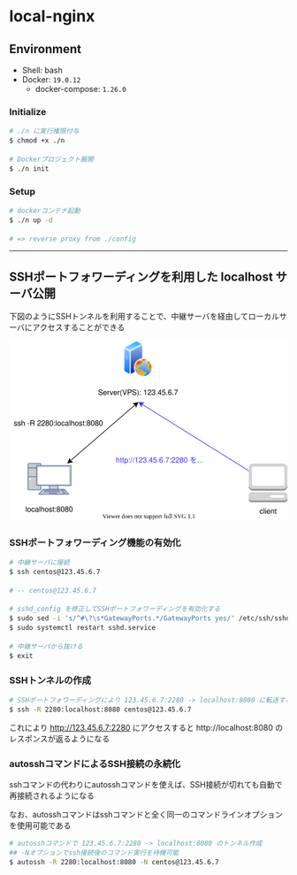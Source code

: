 # local-nginx

## Environment

- Shell: bash
- Docker: `19.0.12`
    - docker-compose: `1.26.0`

### Initialize
```bash
# ./n に実行権限付与
$ chmod +x ./n

# Dockerプロジェクト展開
$ ./n init
```

### Setup
```bash
# dockerコンテナ起動
$ ./n up -d

# => reverse proxy from ./config
```

***

## SSHポートフォワーディングを利用した localhost サーバ公開

下図のようにSSHトンネルを利用することで、中継サーバを経由してローカルサーバにアクセスすることができる

![ssh-portforwarding-localhost.drawio.svg](./image/ssh-portforwarding-localhost.drawio.svg)

### SSHポートフォワーディング機能の有効化
```bash
# 中継サーバに接続
$ ssh centos@123.45.6.7

# -- centos@123.45.6.7

# sshd_config を修正してSSHポートフォワーディングを有効化する
$ sudo sed -i 's/^#\?\s*GatewayPorts.*/GatewayPorts yes/' /etc/ssh/sshd_config
$ sudo systemctl restart sshd.service

# 中継サーバから抜ける
$ exit
```

### SSHトンネルの作成
```bash
# SSHポートフォワーディングにより 123.45.6.7:2280 -> localhost:8080 に転送するトンネルを作成
$ ssh -R 2280:localhost:8080 centos@123.45.6.7
```

これにより http://123.45.6.7:2280 にアクセスすると http://localhost:8080 のレスポンスが返るようになる

### autosshコマンドによるSSH接続の永続化
sshコマンドの代わりにautosshコマンドを使えば、SSH接続が切れても自動で再接続されるようになる

なお、autosshコマンドはsshコマンドと全く同一のコマンドラインオプションを使用可能である

```bash
# autosshコマンドで 123.45.6.7:2280 -> localhost:8080 のトンネル作成
## -Nオプションでssh接続後のコマンド実行を待機可能
$ autossh -R 2280:localhost:8080 -N centos@123.45.6.7
```
